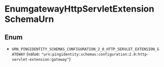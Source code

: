 

# EnumgatewayHttpServletExtensionSchemaUrn

## Enum


* `URN_PINGIDENTITY_SCHEMAS_CONFIGURATION_2_0_HTTP_SERVLET_EXTENSION_GATEWAY` (value: `"urn:pingidentity:schemas:configuration:2.0:http-servlet-extension:gateway"`)



